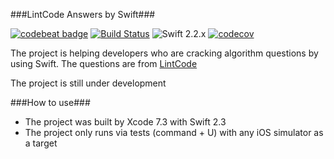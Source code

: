 ###LintCode Answers by Swift###

[![codebeat badge](https://codebeat.co/badges/1ea286ea-2808-486a-9c8b-b0a1c81d607f)](https://codebeat.co/projects/github-com-fg0815-swift-lintcode)
[![Build Status](https://travis-ci.org/fg0815/swift-lintcode.svg?branch=master)](https://travis-ci.org/fg0815/swift-lintcode)
![Swift 2.2.x](https://img.shields.io/badge/Swift-2.2.x-orange.svg)
[![codecov](https://codecov.io/gh/fg0815/swift-lintcode/branch/master/graph/badge.svg)](https://codecov.io/gh/fg0815/swift-lintcode)

The project is helping developers who are cracking algorithm questions by using Swift. The questions are from [LintCode](http://www.lintcode.com) 

The project is still under development

###How to use###
- The project was built by Xcode 7.3 with Swift 2.3
- The project only runs via tests (command + U) with any iOS simulator as a target

